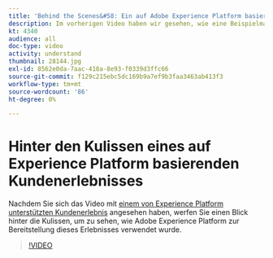 ```yaml
---
title: 'Behind the Scenes&#58: Ein auf Adobe Experience Platform basierendes Kundenerlebnis'
description: Im vorherigen Video haben wir gesehen, wie eine Beispielmarke, Luma, in der Lage war, ein reichhaltiges, lohnendes und relevantes Kundenerlebnis zu schaffen. In diesem Video wird gezeigt, wie Adobe Experience Platform zum Ausführen dieses Journey verwendet wird.
kt: 4340
audience: all
doc-type: video
activity: understand
thumbnail: 28144.jpg
exl-id: 8562e0da-7aac-418a-8e93-f0339d3ffc66
source-git-commit: f129c215ebc5dc169b9a7ef9b3faa3463ab413f3
workflow-type: tm+mt
source-wordcount: '86'
ht-degree: 0%

---
```


# Hinter den Kulissen eines auf Experience Platform basierenden Kundenerlebnisses

Nachdem Sie sich das Video mit [einem von Experience Platform unterstützten Kundenerlebnis](customer-experience.md) angesehen haben, werfen Sie einen Blick hinter die Kulissen, um zu sehen, wie Adobe Experience Platform zur Bereitstellung dieses Erlebnisses verwendet wurde.

>[!VIDEO](https://video.tv.adobe.com/v/35470?quality=12&learn=on&captions=ger)
